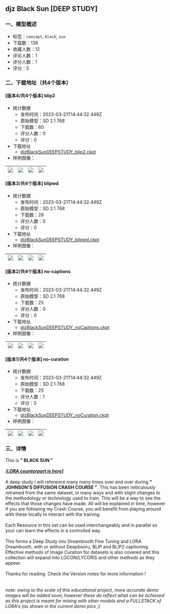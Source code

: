 ## djz Black Sun [DEEP STUDY]
### 一、模型概述

- 标签：`concept`, `black`, `sun`
- 下载数：136
- 收藏人数：12
- 评论人数：1
- 评分人数：1
- 评分：5

### 二、下载地址（共4个版本）

#### [版本4/共4个版本] blip2

- 统计数据
  - 发布时间：2023-03-21T14:44:32.449Z
  - 原始模型：SD 2.1 768
  - 下载数：60
  - 评分人数：0
  - 评分：0
- 下载地址
  - [djzBlackSunDEEPSTUDY_blip2.ckpt](https://civitai.com/api/download/models/26750)
- 样例图像：

| <img src="https://image.civitai.com/xG1nkqKTMzGDvpLrqFT7WA/f893ee5c-1036-44de-dae5-13c677aa1000/width=450/294869.jpeg" /> | <img src="https://image.civitai.com/xG1nkqKTMzGDvpLrqFT7WA/7cf11c05-41b6-4772-93ab-1ad67a902c00/width=450/294868.jpeg" /> | <img src="https://image.civitai.com/xG1nkqKTMzGDvpLrqFT7WA/b7f79d18-0732-4e8d-2a08-a660fa470d00/width=450/294867.jpeg" /> | <img src="https://image.civitai.com/xG1nkqKTMzGDvpLrqFT7WA/fab4e236-fdb8-4fc8-cb5f-7b1c65d9d000/width=450/294866.jpeg" /> |
| ---- | ---- | ---- | ---- |

#### [版本3/共4个版本] blipwd

- 统计数据
  - 发布时间：2023-03-21T14:44:32.449Z
  - 原始模型：SD 2.1 768
  - 下载数：26
  - 评分人数：0
  - 评分：0
- 下载地址
  - [djzBlackSunDEEPSTUDY_blipwd.ckpt](https://civitai.com/api/download/models/26748)
- 样例图像：

| <img src="https://image.civitai.com/xG1nkqKTMzGDvpLrqFT7WA/f893ee5c-1036-44de-dae5-13c677aa1000/width=450/294815.jpeg" /> | <img src="https://image.civitai.com/xG1nkqKTMzGDvpLrqFT7WA/7cf11c05-41b6-4772-93ab-1ad67a902c00/width=450/294814.jpeg" /> | <img src="https://image.civitai.com/xG1nkqKTMzGDvpLrqFT7WA/b7f79d18-0732-4e8d-2a08-a660fa470d00/width=450/294813.jpeg" /> | <img src="https://image.civitai.com/xG1nkqKTMzGDvpLrqFT7WA/fab4e236-fdb8-4fc8-cb5f-7b1c65d9d000/width=450/294812.jpeg" /> |
| ---- | ---- | ---- | ---- |

#### [版本2/共4个版本] no-captions

- 统计数据
  - 发布时间：2023-03-21T14:44:32.449Z
  - 原始模型：SD 2.1 768
  - 下载数：25
  - 评分人数：0
  - 评分：0
- 下载地址
  - [djzBlackSunDEEPSTUDY_noCaptions.ckpt](https://civitai.com/api/download/models/26739)
- 样例图像：

| <img src="https://image.civitai.com/xG1nkqKTMzGDvpLrqFT7WA/f893ee5c-1036-44de-dae5-13c677aa1000/width=450/294689.jpeg" /> | <img src="https://image.civitai.com/xG1nkqKTMzGDvpLrqFT7WA/7cf11c05-41b6-4772-93ab-1ad67a902c00/width=450/294688.jpeg" /> | <img src="https://image.civitai.com/xG1nkqKTMzGDvpLrqFT7WA/b7f79d18-0732-4e8d-2a08-a660fa470d00/width=450/294687.jpeg" /> | <img src="https://image.civitai.com/xG1nkqKTMzGDvpLrqFT7WA/fab4e236-fdb8-4fc8-cb5f-7b1c65d9d000/width=450/294686.jpeg" /> |
| ---- | ---- | ---- | ---- |

#### [版本1/共4个版本] no-curation

- 统计数据
  - 发布时间：2023-03-21T14:44:32.449Z
  - 原始模型：SD 2.1 768
  - 下载数：25
  - 评分人数：1
  - 评分：5
- 下载地址
  - [djzBlackSunDEEPSTUDY_noCuration.ckpt](https://civitai.com/api/download/models/26735)
- 样例图像：

| <img src="https://image.civitai.com/xG1nkqKTMzGDvpLrqFT7WA/f893ee5c-1036-44de-dae5-13c677aa1000/width=450/294625.jpeg" /> | <img src="https://image.civitai.com/xG1nkqKTMzGDvpLrqFT7WA/7cf11c05-41b6-4772-93ab-1ad67a902c00/width=450/294629.jpeg" /> | <img src="https://image.civitai.com/xG1nkqKTMzGDvpLrqFT7WA/b7f79d18-0732-4e8d-2a08-a660fa470d00/width=450/294628.jpeg" /> | <img src="https://image.civitai.com/xG1nkqKTMzGDvpLrqFT7WA/fab4e236-fdb8-4fc8-cb5f-7b1c65d9d000/width=450/294627.jpeg" /> |
| ---- | ---- | ---- | ---- |


### 三、详情
<p>This is <strong>" BLACK SUN "</strong><br /><br /><a target="_blank" rel="ugc" href="https://civitai.com/models/22422/djz-black-sun-lora-deep-study"><em>[</em><strong><em>LORA counterpart is here]</em></strong></a><br /><br />A deep study i will reference many many times over and over during <strong>" JOHNSON'S DIFFUSION CRASH COURSE "</strong>. This has been miticulously retrained from the same dataset, in many ways and with slight changes to the methodology or technology used to train. This will be a way to see the effects that those changes have made. All will be explained in time, however if you are following my Crash Course, you will benefit from playing around with these locally to interact with the training.<br /><br />Each Resource in this set can be used interchangeably and in parallel so your can learn the effects in a controlled way.<br /><br />This forms a Deep Study into Dreambooth Fine Tuning and LORA Dreambooth, with or without Deepbooru, BLIP and BLIP2 captioning.<br />Effective methods of Image Curation for datasets is also covered and this collection will expand into LOCON/LYCORIS and other methods as they appear.<br /><br />Thanks for reading. Check the Version notes for more information !<br /><br /><br /><em>note: owing to the scale of this educational project, more accurate demo images will be added soon, however these do reflect what can be achieved as this project is meant for mixing with other models and a FULLSTACK of LORA's (as shown in the current demo pics ;)</em></p>